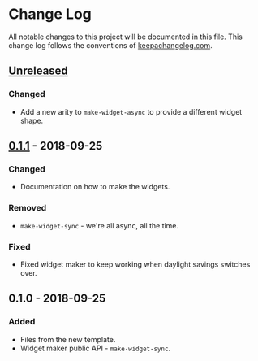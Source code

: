# Change Log
All notable changes to this project will be documented in this file. This change log follows the conventions of [keepachangelog.com](http://keepachangelog.com/).

## [Unreleased]
### Changed
- Add a new arity to `make-widget-async` to provide a different widget shape.

## [0.1.1] - 2018-09-25
### Changed
- Documentation on how to make the widgets.

### Removed
- `make-widget-sync` - we're all async, all the time.

### Fixed
- Fixed widget maker to keep working when daylight savings switches over.

## 0.1.0 - 2018-09-25
### Added
- Files from the new template.
- Widget maker public API - `make-widget-sync`.

[Unreleased]: https://github.com/your-name/word-count/compare/0.1.1...HEAD
[0.1.1]: https://github.com/your-name/word-count/compare/0.1.0...0.1.1
